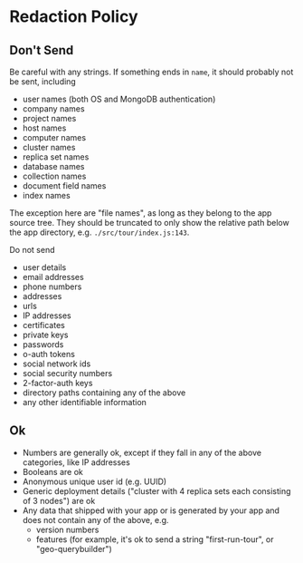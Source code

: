# Redaction Policy

## Don't Send

Be careful with any strings. If something ends in `name`, it should probably not be sent, including

- user names (both OS and MongoDB authentication)
- company names
- project names
- host names
- computer names
- cluster names
- replica set names
- database names
- collection names
- document field names
- index names

The exception here are "file names", as long as they belong to the app
source tree. They should be truncated to only show the relative path below the
app directory, e.g. `./src/tour/index.js:143`.

Do not send

- user details
- email addresses
- phone numbers
- addresses
- urls
- IP addresses
- certificates
- private keys
- passwords
- o-auth tokens
- social network ids
- social security numbers
- 2-factor-auth keys
- directory paths containing any of the above
- any other identifiable information

## Ok

- Numbers are generally ok, except if they fall in any of the above categories, like IP addresses
- Booleans are ok
- Anonymous unique user id (e.g. UUID)
- Generic deployment details ("cluster with 4 replica sets each consisting of 3 nodes") are ok
- Any data that shipped with your app or is generated by your app and does not contain any of the above, e.g.
   - version numbers
   - features (for example, it's ok to send a string "first-run-tour", or "geo-querybuilder")
